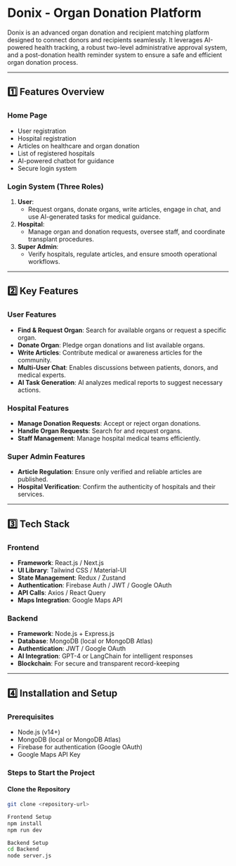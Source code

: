 # Donix - Organ Donation Platform

Donix is an advanced organ donation and recipient matching platform designed to connect donors and recipients seamlessly. It leverages AI-powered health tracking, a robust two-level administrative approval system, and a post-donation health reminder system to ensure a safe and efficient organ donation process.

---

## 1️⃣ Features Overview

### **Home Page**
- User registration
- Hospital registration
- Articles on healthcare and organ donation
- List of registered hospitals
- AI-powered chatbot for guidance
- Secure login system

### **Login System (Three Roles)**
1. **User**:
   - Request organs, donate organs, write articles, engage in chat, and use AI-generated tasks for medical guidance.
2. **Hospital**:
   - Manage organ and donation requests, oversee staff, and coordinate transplant procedures.
3. **Super Admin**:
   - Verify hospitals, regulate articles, and ensure smooth operational workflows.

---

## 2️⃣ Key Features

### **User Features**
- **Find & Request Organ**: Search for available organs or request a specific organ.
- **Donate Organ**: Pledge organ donations and list available organs.
- **Write Articles**: Contribute medical or awareness articles for the community.
- **Multi-User Chat**: Enables discussions between patients, donors, and medical experts.
- **AI Task Generation**: AI analyzes medical reports to suggest necessary actions.

### **Hospital Features**
- **Manage Donation Requests**: Accept or reject organ donations.
- **Handle Organ Requests**: Search for and request organs.
- **Staff Management**: Manage hospital medical teams efficiently.

### **Super Admin Features**
- **Article Regulation**: Ensure only verified and reliable articles are published.
- **Hospital Verification**: Confirm the authenticity of hospitals and their services.

---

## 3️⃣ Tech Stack

### **Frontend**
- **Framework**: React.js / Next.js
- **UI Library**: Tailwind CSS / Material-UI
- **State Management**: Redux / Zustand
- **Authentication**: Firebase Auth / JWT / Google OAuth
- **API Calls**: Axios / React Query
- **Maps Integration**: Google Maps API

### **Backend**
- **Framework**: Node.js + Express.js
- **Database**: MongoDB (local or MongoDB Atlas)
- **Authentication**: JWT / Google OAuth
- **AI Integration**: GPT-4 or LangChain for intelligent responses
- **Blockchain**: For secure and transparent record-keeping

---

## 4️⃣ Installation and Setup

### **Prerequisites**
- Node.js (v14+)
- MongoDB (local or MongoDB Atlas)
- Firebase for authentication (Google OAuth)
- Google Maps API Key

### **Steps to Start the Project**

#### **Clone the Repository**
```bash
git clone <repository-url>

Frontend Setup
npm install
npm run dev

Backend Setup
cd Backend
node server.js